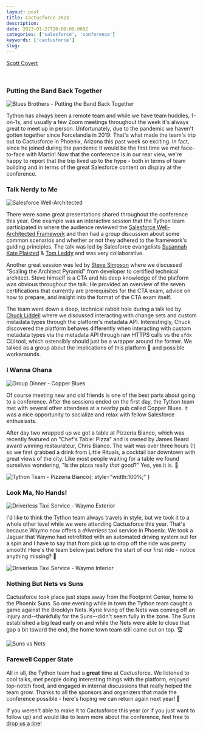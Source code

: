 ```yaml
---
layout: post
title: Cactusforce 2K23
description:
date: 2023-01-27T20:00:00.000Z
categories: ['salesforce', 'conference']
keywords: ['cactusforce']
slug:
---
```


[Scott Covert](https://www.tython.co/)

<br/>

### Putting the Band Back Together

![Blues Brothers - Putting the Band Back Together](/images/2023-01-27-cactusforce-2k23-blues-brothers.jpeg)

Tython has always been a remote team and while we have team huddles, 1-on-1s, and usually a few Zoom meetings throughout the week it's always great to meet up in person. Unfortunately, due to the pandemic we haven't gotten together since Forcelandia in 2019. That's what made the team's trip out to Cactusforce in Phoenix, Arizona this past week so exciting. In fact, since he joined during the pandemic it would be the first time we met face-to-face with Martin! Now that the conference is in our rear view, we're happy to report that the trip lived up to the hype - both in terms of team building and in terms of the great Salesforce content on display at the conference.

### Talk Nerdy to Me

![Salesforce Well-Architected](/images/2023-01-27-cactusforce-2k23-salesforce-well-architected.jpg)

There were some great presentations shared throughout the conference this year. One example was an interactive session that the Tython team participated in where the audience reviewed the [Salesforce Well-Architected Framework](https://architect.salesforce.com/well-architected/overview) and then had a group discussion about some common scenarios and whether or not they adhered to the framework's guiding principles. The talk was led by Salesforce evangelists [Susannah Kate Plaisted](https://twitter.com/sunnydalelow) & [Tom Leddy](https://twitter.com/tomruns_262) and was very collaborative.

Another great session was led by [Steve Simpson](https://twitter.com/steve_techarc) where we discussed "Scaling the Architect Pyramid" from developer to certified technical architect. Steve himself is a CTA and his deep knowledge of the platform was obvious throughout the talk. He provided an overview of the seven certifications that currently are prerequisites for the CTA exam, advice on how to prepare, and insight into the format of the CTA exam itself.

The team went down a deep, technical rabbit hole during a talk led by [Chuck Liddell](https://www.linkedin.com/in/chuckliddell) where we discussed interacting with change sets and custom metadata types through the platform's metadata API. Interestingly, Chuck discovered the platform behaves differently when interacting with custom metadata types via the metadata API through raw HTTPS calls vs the `sfdx` CLI tool, which ostensibly should just be a wrapper around the former. We talked as a group about the implications of this platform :bug: and possible workarounds.

### I Wanna Ohana

![Group Dinner - Copper Blues](/images/2023-01-27-cactusforce-2k23-copper-blues.jpg)

Of course meeting new and old friends is one of the best parts about going to a conference. After the sessions ended on the first day, the Tython team met with several other attendees at a nearby pub called Copper Blues. It was a nice opportunity to socialize and relax with fellow Salesforce enthusiasts.

After day two wrapped up we got a table at Pizzeria Bianco, which was recently featured on "Chef's Table: Pizza" and is owned by James Beard award winning restaurateur, Chris Bianco. The wait was over three hours (!) so we first grabbed a drink from Little Rituals, a cocktail bar downtown with great views of the city. Like most people waiting for a table we found ourselves wondering, "Is the pizza really *that* good?" Yes, yes it is. :pizza:

![Tython Team - Pizzeria Bianco](/images/2023-01-27-cactusforce-2k23-pizzeria-bianco.jpg){: style="width:100%;" }

### Look Ma, No Hands!

![Driverless Taxi Service - Waymo Exterior](/images/2023-01-27-cactusforce-2k23-waymo-exterior.jpg)

I'd like to think the Tython team always travels in style, but we took it to a whole other level while we were attending Cactusforce this year. That's because Waymo now offers a *driverless* taxi service in Phoenix. We took a Jaguar that Waymo had retrofitted with an automated driving system out for a spin and I have to say that from pick up to drop off the ride was pretty smooth! Here's the team below just before the start of our first ride - notice anything missing? :rofl:

![Driverless Taxi Service - Waymo Interior](/images/2023-01-27-cactusforce-2k23-waymo-interior.jpg)

### Nothing But Nets vs Suns

Cactusforce took place just steps away from the Footprint Center, home to the Phoenix Suns. So one evening while in town the Tython team caught a game against the Brooklyn Nets. Kyrie Irving of the Nets was coming off an injury and--thankfully for the Suns--didn't seem fully in the zone. The Suns established a big lead early on and while the Nets were able to close that gap a bit toward the end, the home town team still came out on top. :trophy:

![Suns vs Nets](/images/2023-01-27-cactusforce-2k23-suns-nets-game.jpg)

### Farewell Copper State

All in all, the Tython team had a **great** time at Cactusforce. We listened to cool talks, met people doing interesting things with the platform, enjoyed top-notch food, and engaged in internal discussions that really helped the team grow. Thanks to all the sponsors and organizers that made the conference possible - here's hoping we can return again next year! :cactus:

If you weren't able to make it to Cactusforce this year (or if you just want to follow up) and would like to learn more about the conference, feel free to [drop us a line](mailto:support@tython.co)!